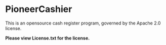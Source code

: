 # PioneerCashier
This is an opensource cash register program, governed by the Apache 2.0 license.

**Please view License.txt for the license.**